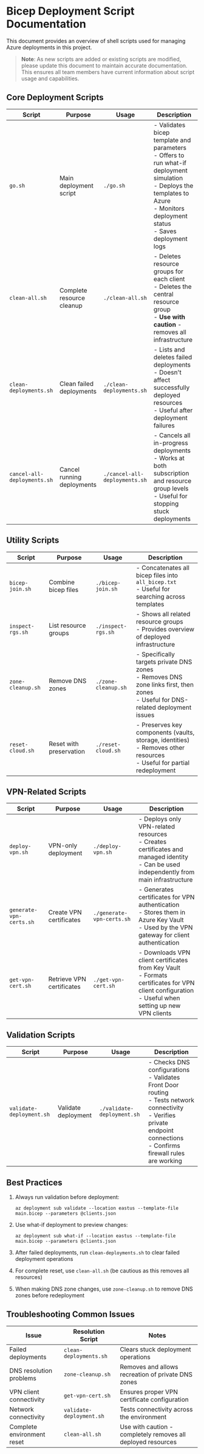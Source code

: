 # Bicep Deployment Script Documentation

This document provides an overview of shell scripts used for managing Azure deployments in this project.

> **Note**: As new scripts are added or existing scripts are modified, please update this document to maintain accurate documentation. This ensures all team members have current information about script usage and capabilities.

## Core Deployment Scripts

| Script | Purpose | Usage | Description |
|--------|---------|-------|-------------|
| `go.sh` | Main deployment script | `./go.sh` | - Validates bicep template and parameters<br>- Offers to run what-if deployment simulation<br>- Deploys the templates to Azure<br>- Monitors deployment status<br>- Saves deployment logs |
| `clean-all.sh` | Complete resource cleanup | `./clean-all.sh` | - Deletes resource groups for each client<br>- Deletes the central resource group<br>- **Use with caution** - removes all infrastructure |
| `clean-deployments.sh` | Clean failed deployments | `./clean-deployments.sh` | - Lists and deletes failed deployments<br>- Doesn't affect successfully deployed resources<br>- Useful after deployment failures |
| `cancel-all-deployments.sh` | Cancel running deployments | `./cancel-all-deployments.sh` | - Cancels all in-progress deployments<br>- Works at both subscription and resource group levels<br>- Useful for stopping stuck deployments |

## Utility Scripts

| Script | Purpose | Usage | Description |
|--------|---------|-------|-------------|
| `bicep-join.sh` | Combine bicep files | `./bicep-join.sh` | - Concatenates all bicep files into `all_bicep.txt`<br>- Useful for searching across templates |
| `inspect-rgs.sh` | List resource groups | `./inspect-rgs.sh` | - Shows all related resource groups<br>- Provides overview of deployed infrastructure |
| `zone-cleanup.sh` | Remove DNS zones | `./zone-cleanup.sh` | - Specifically targets private DNS zones<br>- Removes DNS zone links first, then zones<br>- Useful for DNS-related deployment issues |
| `reset-cloud.sh` | Reset with preservation | `./reset-cloud.sh` | - Preserves key components (vaults, storage, identities)<br>- Removes other resources<br>- Useful for partial redeployment |

## VPN-Related Scripts

| Script | Purpose | Usage | Description |
|--------|---------|-------|-------------|
| `deploy-vpn.sh` | VPN-only deployment | `./deploy-vpn.sh` | - Deploys only VPN-related resources<br>- Creates certificates and managed identity<br>- Can be used independently from main infrastructure |
| `generate-vpn-certs.sh` | Create VPN certificates | `./generate-vpn-certs.sh` | - Generates certificates for VPN authentication<br>- Stores them in Azure Key Vault<br>- Used by the VPN gateway for client authentication |
| `get-vpn-cert.sh` | Retrieve VPN certificates | `./get-vpn-cert.sh` | - Downloads VPN client certificates from Key Vault<br>- Formats certificates for VPN client configuration<br>- Useful when setting up new VPN clients |

## Validation Scripts

| Script | Purpose | Usage | Description |
|--------|---------|-------|-------------|
| `validate-deployment.sh` | Validate deployment | `./validate-deployment.sh` | - Checks DNS configurations<br>- Validates Front Door routing<br>- Tests network connectivity<br>- Verifies private endpoint connections<br>- Confirms firewall rules are working |

## Best Practices

1. Always run validation before deployment: 
   ```
   az deployment sub validate --location eastus --template-file main.bicep --parameters @clients.json
   ```

2. Use what-if deployment to preview changes: 
   ```
   az deployment sub what-if --location eastus --template-file main.bicep --parameters @clients.json
   ```

3. After failed deployments, run `clean-deployments.sh` to clear failed deployment operations

4. For complete reset, use `clean-all.sh` (be cautious as this removes all resources)

5. When making DNS zone changes, use `zone-cleanup.sh` to remove DNS zones before redeployment

## Troubleshooting Common Issues

| Issue | Resolution Script | Notes |
|-------|-----------------|-------|
| Failed deployments | `clean-deployments.sh` | Clears stuck deployment operations |
| DNS resolution problems | `zone-cleanup.sh` | Removes and allows recreation of private DNS zones |
| VPN client connectivity | `get-vpn-cert.sh` | Ensures proper VPN certificate configuration |
| Network connectivity | `validate-deployment.sh` | Tests connectivity across the environment |
| Complete environment reset | `clean-all.sh` | Use with caution - completely removes all deployed resources |